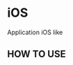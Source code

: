 # iOS
Application iOS like

[](https://github.com/joexi/iOS/blob/master/readme.gif?raw=true)

## HOW TO USE
